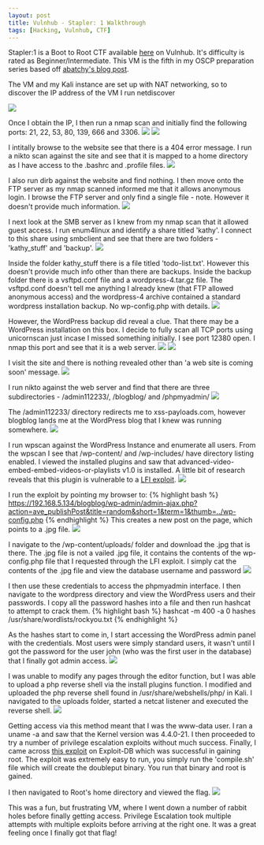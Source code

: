 ```yaml
---
layout: post
title: Vulnhub - Stapler: 1 Walkthrough
tags: [Hacking, Vulnhub, CTF]
---
```


Stapler:1 is a Boot to Root CTF available [here](https://www.vulnhub.com/entry/stapler-1,150/) on Vulnhub. It's difficulty is rated as Beginner/Intermediate. This VM is the fifth in my OSCP preparation series based off [abatchy's blog post](http://www.abatchy.com/2017/02/oscp-like-vulnhub-vms.html).  

The VM and my Kali instance are set up with NAT networking, so to discover the IP address of the VM I run netdiscover

![](/img/stapler/netdiscover.png)

Once I obtain the IP, I then run a nmap scan and initially find the following ports: 21, 22, 53, 80, 139, 666 and 3306. 
![](/img/stapler/nmap.png)
![](/img/stapler/nmap2.png)

I intitally browse to the website see that there is a 404 error message. I run a nikto scan against the site and see that it is mapped to a home directory as I have access to the .bashrc and .profile files.
![](/img/kioptrix1-4/nikto.png)

I also run dirb against the website and find nothing. I then move onto the FTP server as my nmap scanned informed me that it allows anonymous login. I browse the FTP server and only find a single file - note. However it doesn't provide much information.
![](/img/stapler/note.png)

I next look at the SMB server as I knew from my nmap scan that it allowed guest access. I run enum4linux and identify a share titled 'kathy'. I connect to this share using smbclient and see that there are two folders - 'kathy_stuff' and 'backup'. 
![](/img/stapler/smb.png)

Inside the folder kathy_stuff there is a file titled 'todo-list.txt'. However  this doesn't provide much info other than there are backups. Inside the backup folder there is a vsftpd.conf file and a wordpress-4.tar.gz file. The vsftpd.conf doesn't tell me anything I already knew (that FTP allowed anonymous access) and the wordpress-4 archive contained a standard wordpress installation backup. No wp-config.php with details. 
![](/img/stapler/backup.png)

However, the WordPress backup did reveal a clue. That there may be a WordPress installation on this box. I decide to fully scan all TCP ports using unicornscan just incase I missed something initially. I see port 12380 open. I nmap this port and see that it is a web server.
![](/img/stapler/unicorn.png)
![](/img/stapler/12380.png)

I visit the site and there is nothing revealed other than 'a web site is coming soon' message.
![](/img/stapler/12380-web.png)

I run nikto against the web server and find that there are three subdirectories - /admin112233/, /blogblog/ and /phpmyadmin/
![](/img/stapler/nikto2.png)

The /admin112233/ directory redirects me to xss-payloads.com, however blogblog lands me at the WordPress blog that I knew was running somewhere.
![](/img/stapler/blog.png)

I run wpscan against the WordPress Instance and enumerate all users. From the wpscan I see that /wp-content/ and /wp-includes/ have directory listing enabled. I viewed the installed plugins and saw that advanced-video-embed-embed-videos-or-playlists v1.0 is installed. A little bit of research reveals that this plugin is vulnerable to a [LFI exploit](https://www.exploit-db.com/exploits/39646/). 
![](/img/stapler/plugins.png)

I run the exploit by pointing my browser to: 
{% highlight bash %}
https://192.168.5.134/blogblog/wp-admin/admin-ajax.php?action=ave_publishPost&title=random&short=1&term=1&thumb=../wp-config.php
{% endhighlight %}
This creates a new post on the page, which points to a .jpg file.
![](/img/stapler/file.png)

I navigate to the /wp-content/uploads/ folder and download the .jpg that is there. The .jpg file is not a vailed .jpg file, it contains the contents of the wp-config.php file that I requested through the LFI exploit. I simply cat the contents of the .jpg file and view the database username and password
![](/img/stapler/wpconfig.png)

I then use these credentials to access the phpmyadmin interface. I then navigate to the wordpress directory and view the WordPress users and their passwords. I copy all the password hashes into a file and then run hashcat to attempt to crack them.
{% highlight bash %}
hashcat -m 400 -a 0 hashes /usr/share/wordlists/rockyou.txt
{% endhighlight %}

As the hashes start to come in, I start accessing the WordPress admin panel with the credentials. Most users were simply standard users, it wasn't until I got the password for the user john (who was the first user in the database) that I finally got admin access. 
![](/img/stapler/wpadmin.png)

I was unable to modify any pages through the editor function, but I was able to upload a php reverse shell via the install plugins function. I modified and uploaded the php reverse shell found in /usr/share/webshells/php/ in Kali. I navigated to the uploads folder, started a netcat listener and executed the reverse shell.
![](/img/stapler/access.png)

Getting access via this method meant that I was the www-data user. I ran a uname -a and saw that the Kernel version was 4.4.0-21. I then proceeded to try a number of privilege escalation exploits without much success. Finally, I came across [this exploit](https://www.exploit-db.com/exploits/39772/) on Exploit-DB which was successful in gaining root.  The exploit was extremely easy to run, you simply run the 'compile.sh' file which will create the doubleput binary. You run that binary and root is gained.

I then navigated to Root's home directory and viewed the flag.
![](/img/stapler/flag.png)

This was a fun, but frustrating VM, where I went down a number of rabbit holes before finally getting access. Privilege Escalation took multiple attempts with multiple exploits before arriving at the right one. It was a great feeling once I finally got that flag!




